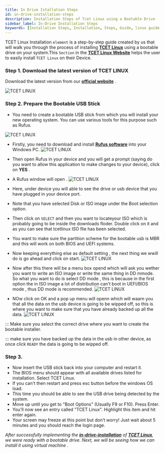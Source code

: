 ```yaml
---
title: In Drive Istallation Steps
id: in-drive-installation-steps
description: Installation Steps of Tcet Linux using a Bootable Drive
sidebar_label: In-Drive Installation Steps
keywords: [Installation Steps, Installation, Steps, Guide, linux guide ,  bootable drive]
---
```

TCET Linux Installation `element` is a step-by-step guide created by us that will walk you through the process of installing [**TCET Linux**](https://github.com/tcet-opensource/tcet-linux/releases/download/v0.5-beta/checksum)  using a bootable drive on your system.This `Section` in the [**TCET Linux Website**](https://linux.tcetmumbai.in/) helps the user to easily install `TCET Linux` on their Device.

### Step 1. Download the latest version of TCET LINUX

Download the latest version from our [**official website**](https://www.tcetlinux.com/downloads) .

![TCET LINUX](/docs/projects/tcet-linux/assets/tldown.png)
### Step 2. Prepare the Bootable USB Stick

- You need to create a bootable USB stick from which you will install your new operating system. You can use various tools for this purpose such as Rufus.

![TCET LINUX](/docs/projects/tcet-linux/assets/rufus.png)

- Firstly, you need to download and install [**Rufus software**](https://rufus.ie/) into your Windows PC.
![TCET LINUX](/docs/projects/tcet-linux/assets/rufusdown.png)

- Then open Rufus in your device and you will get a prompt (saying do you want to allow this application to make changes to your device), click on **YES** .
- A Rufus window will open . 
![TCET LINUX](/docs/projects/tcet-linux/assets/rufusprom.png)
- Here, under device you will able to see the drive or usb device that you have plugged in your device port. 
- Note that you have selected Disk or ISO image under the Boot selection option.
- Then  click on `SELECT` and then you want to locateyour ISO which is probably going to be inside the downloads floder. Double click on it and as you can see that tcetlinux ISO flie has been selected.
- You  want to make sure the partition scheme for the bootable usb is MBR and this will work on both BIOS and UEFI systems.
- Now keeping everything else as default setting , the next thing we wwill do is go ahead and click on start.
![TCET LINUX](/docs/projects/tcet-linux/assets/rufuspromfinal.png)
- Now after this there will be a menu box opend which will ask you wether you want to write an ISO image or write the same thing in DD mmode. So what you want to do is select DD mode , this is because in the first option the in ISO image a lot of distribution can't boot in UEFI/BIOS mode , thus DD mode is recommended.
![TCET LINUX](/docs/projects/tcet-linux/assets/isofinal.png)
- NOw click on OK and a pop up menu will openn which will waarn you that all the data on the usb device is going to be wipped off, so this is where you want to make sure that you have already backed up all the data.
![TCET LINUX](/docs/projects/tcet-linux/assets/rufusdone.png)

:::
Make sure you select the correct drive where you want to create the bootable installer.

:::
make sure you have backed up the data in the usb in other device, as once click `READY` the data is going to be wipped off.

### Step 3. 
- Now insert the USB stick back into your computer and restart it.
- The BIOS menu should appear with all available drives listed for installation. Select TCET Linux.
- If you can't then restart and press esc button before the windows OS load.
- This time you should be able to see the USB drive being detected by the system.
- Move up until you get to "Boot Options" (Usually F9 or F10). Press Enter.
- You'll now see an entry called "TCET Linux". Highlight this item and hit enter again.
- Your screen may freeze at this point but don’t worry! Just wait about 5 minutes and you should reach the login page.

_After successfully implementing the **[in-drive-installation](installation-in-drive)** of **[TCET Linux](https://linux.tcetmumbai.in/)**, we were ready with a bootable drive. Next, we will be seeing how we can install it using virtual machine ._

